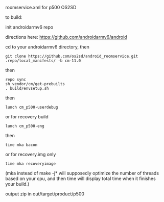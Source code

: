roomservice.xml for p500 OS2SD

to build:

init androidarmv6 repo

directions here: https://github.com/androidarmv6/android

cd to your androidarmv6 directory, then

    git clone https://github.com/os2sd/android_roomservice.git .repo/local_manifests/ -b cm-11.0

then

    repo sync
    sh vendor/cm/get-prebuilts
    . build/envsetup.sh

then

    lunch cm_p500-userdebug

or  for recovery build

    lunch cm_p500-eng

then

    time mka bacon

or  for recovery.img only

    time mka recoveryimage

(mka instead of make -j* will supposedly optimize the number of threads based on your cpu, and then time will display total time when it finishes your build.)

output zip in out/target/product/p500
